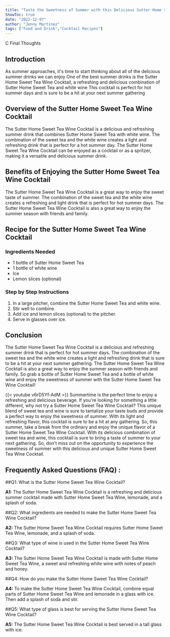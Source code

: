 ```yaml
---
title: "Taste the Sweetness of Summer with this Delicious Sutter Home Sweet Tea Wine Cocktail!"
ShowToc: true 
date: "2022-12-07"
author: "Jenny Martinez" 
tags: ["Food and Drink","Cocktail Recipes"]
---
```

C Final Thoughts

## Introduction 
As summer approaches, it's time to start thinking about all of the delicious summer drinks we can enjoy One of the best summer drinks is the Sutter Home Sweet Tea Wine Cocktail, a refreshing and delicious combination of Sutter Home Sweet Tea and white wine This cocktail is perfect for hot summer days and is sure to be a hit at your next summer gathering 

## Overview of the Sutter Home Sweet Tea Wine Cocktail
The Sutter Home Sweet Tea Wine Cocktail is a delicious and refreshing summer drink that combines Sutter Home Sweet Tea with white wine. The combination of the sweet tea and the white wine creates a light and refreshing drink that is perfect for a hot summer day. The Sutter Home Sweet Tea Wine Cocktail can be enjoyed as a cocktail or as a spritzer, making it a versatile and delicious summer drink. 

## Benefits of Enjoying the Sutter Home Sweet Tea Wine Cocktail
The Sutter Home Sweet Tea Wine Cocktail is a great way to enjoy the sweet taste of summer. The combination of the sweet tea and the white wine creates a refreshing and light drink that is perfect for hot summer days. The Sutter Home Sweet Tea Wine Cocktail is also a great way to enjoy the summer season with friends and family. 

## Recipe for the Sutter Home Sweet Tea Wine Cocktail

### Ingredients Needed
- 1 bottle of Sutter Home Sweet Tea 
- 1 bottle of white wine
- Ice
- Lemon slices (optional)

### Step by Step Instructions
1. In a large pitcher, combine the Sutter Home Sweet Tea and white wine. 
2. Stir well to combine.
3. Add ice and lemon slices (optional) to the pitcher.
4. Serve in glasses over ice.

## Conclusion
The Sutter Home Sweet Tea Wine Cocktail is a delicious and refreshing summer drink that is perfect for hot summer days. The combination of the sweet tea and the white wine creates a light and refreshing drink that is sure to be a hit at your next summer gathering. The Sutter Home Sweet Tea Wine Cocktail is also a great way to enjoy the summer season with friends and family. So grab a bottle of Sutter Home Sweet Tea and a bottle of white wine and enjoy the sweetness of summer with the Sutter Home Sweet Tea Wine Cocktail!

{{< youtube v6rD5Yf-AdM >}} 
Summertime is the perfect time to enjoy a refreshing and delicious beverage. If you're looking for something a little different, why not try a Sutter Home Sweet Tea Wine Cocktail? This unique blend of sweet tea and wine is sure to tantalize your taste buds and provide a perfect way to enjoy the sweetness of summer. With its light and refreshing flavor, this cocktail is sure to be a hit at any gathering. So, this summer, take a break from the ordinary and enjoy the unique flavor of a Sutter Home Sweet Tea Wine Cocktail. With its delicious combination of sweet tea and wine, this cocktail is sure to bring a taste of summer to your next gathering. So, don't miss out on the opportunity to experience the sweetness of summer with this delicious and unique Sutter Home Sweet Tea Wine Cocktail.

## Frequently Asked Questions (FAQ) :
##Q1: What is the Sutter Home Sweet Tea Wine Cocktail?

**A1:** The Sutter Home Sweet Tea Wine Cocktail is a refreshing and delicious summer cocktail made with Sutter Home Sweet Tea Wine, lemonade, and a splash of soda. 

##Q2: What ingredients are needed to make the Sutter Home Sweet Tea Wine Cocktail?

**A2:** The Sutter Home Sweet Tea Wine Cocktail requires Sutter Home Sweet Tea Wine, lemonade, and a splash of soda. 

##Q3: What type of wine is used in the Sutter Home Sweet Tea Wine Cocktail?

**A3:** The Sutter Home Sweet Tea Wine Cocktail is made with Sutter Home Sweet Tea Wine, a sweet and refreshing white wine with notes of peach and honey. 

##Q4: How do you make the Sutter Home Sweet Tea Wine Cocktail?

**A4:** To make the Sutter Home Sweet Tea Wine Cocktail, combine equal parts of Sutter Home Sweet Tea Wine and lemonade in a glass with ice. Then add a splash of soda and stir. 

##Q5: What type of glass is best for serving the Sutter Home Sweet Tea Wine Cocktail?

**A5:** The Sutter Home Sweet Tea Wine Cocktail is best served in a tall glass with ice.



